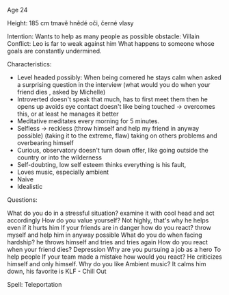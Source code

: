 Age 24

Height: 185 cm
tmavě hnědé oči, černé vlasy


Intention: Wants to help as many people as possible
obstacle: Villain
Conflict: Leo is far to weak against him
What happens to someone whose goals are constantly undermined.

Characteristics:  

- Level headed 
	possibly: When being cornered he stays calm
	when asked a surprising question in the interview (what would you do when your friend dies , asked by Michelle)
- Introverted
	doesn't speak that much, has to first meet them then he opens up
	avoids eye contact 
	doesn't like being touched -> overcomes this, or at least he manages it better
- Meditative
	meditates every morning for 5 minutes.
- Selfless -> reckless (throw himself and help my friend in anyway possible) (taking it to the extreme, flaw) 
	taking on others problems and overbearing himself
- Curious, observatory
	doesn't turn down offer, like going outside the country or into the wilderness
- Self-doubting, low self esteem
	thinks everything is his fault, 
- Loves music, especially ambient
- Naive
- Idealistic

Questions:

What do you do in a stressful situation?
	 examine it with cool head and act accordingly
How do you value yourself?
	 Not highly, that's why he helps even if it hurts him
If your friends are in danger how do you react?
	 throw myself and help him in anyway possible
What do you do when facing hardship?
	 he throws himself and tries and tries again
How do you react when your friend dies?
	 Depression
Why are you pursuing a job as a hero
	 To help people
If your team made a mistake how would you react?
	 He criticizes himself and only himself.
Why do you like Ambient music?
	 It calms him down, his favorite is KLF - Chill Out

Spell: Teleportation